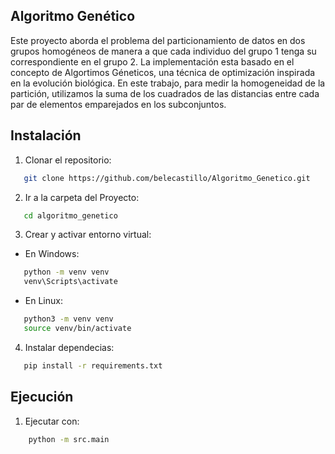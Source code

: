 ## Algoritmo Genético

Este proyecto aborda el problema del particionamiento de datos en dos grupos homogéneos de manera a que cada individuo del grupo 1 tenga su correspondiente en el grupo 2. La implementación esta basado en el concepto de Algortimos Géneticos, una técnica de optimización inspirada en la evolución biológica. En este trabajo, para medir la homogeneidad de la partición, utilizamos la suma de los cuadrados de las distancias entre cada par de elementos emparejados en los subconjuntos.

## Instalación

1. Clonar el repositorio:
```bash
   git clone https://github.com/belecastillo/Algoritmo_Genetico.git
 ```
2. Ir a la carpeta del Proyecto:
```bash
   cd algoritmo_genetico
```
3. Crear y activar entorno virtual:
- En Windows:
```bash
   python -m venv venv
   venv\Scripts\activate
 ```
- En Linux:
```bash
   python3 -m venv venv
   source venv/bin/activate
 ```
4. Instalar dependecias:
```bash
   pip install -r requirements.txt
 ```


## Ejecución

1. Ejecutar con:
```bash
    python -m src.main
```